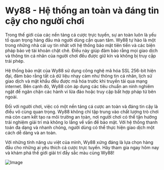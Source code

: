 # Wy88 - Hệ thống an toàn và đáng tin cậy cho người chơi

Trong thế giới của các nền tảng cá cược trực tuyến, sự an toàn luôn là yếu tố quan trọng hàng đầu mà người dùng cần quan tâm. Wy88 tự hào là một trong những nhà cái uy tín nhất với hệ thống bảo mật tiên tiến và các biện pháp bảo vệ tài khoản chặt chẽ. Điều này giúp đảm bảo rằng mọi giao dịch và thông tin cá nhân của người chơi đều được giữ kín và không bị truy cập trái phép.

Hệ thống bảo mật của Wy88 sử dụng công nghệ mã hóa SSL 256-bit hiện đại, đảm bảo rằng tất cả dữ liệu nhạy cảm như thông tin cá nhân, lịch sử giao dịch và mật khẩu đều được mã hóa trước khi truyền tải qua mạng internet. Bên cạnh đó, Wy88 còn áp dụng các tiêu chuẩn an ninh nghiêm ngặt để ngăn chặn các hành vi lừa đảo hoặc truy cập bất hợp pháp từ bên ngoài.

Đối với người chơi, việc có một nền tảng cá cược an toàn và đáng tin cậy là điều vô cùng quan trọng. Wy88 không chỉ tập trung vào chất lượng trò chơi mà còn cam kết tạo ra môi trường an toàn, nơi người chơi có thể tận hưởng trải nghiệm giải trí mà không lo lắng về vấn đề bảo mật. Với hệ thống thanh toán đa dạng và nhanh chóng, người dùng có thể thực hiện giao dịch một cách dễ dàng và an toàn.

Với những tính năng ưu việt của mình, Wy88 xứng đáng là lựa chọn hàng đầu cho những ai yêu thích cá cược trực tuyến. Hãy tham gia ngay hôm nay và khám phá thế giới giải trí đầy sắc màu cùng Wy88!

![Image](https://github.com/user-attachments/assets/bd51ea9f-0666-407b-a7a7-98ead6de688c)